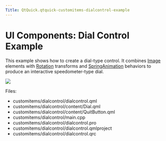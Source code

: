 ```yaml
---
Title: QtQuick.qtquick-customitems-dialcontrol-example
---
```

        
UI Components: Dial Control Example
===================================

<span class="subtitle"></span>
<span id="details"></span>
This example shows how to create a dial-type control. It combines [Image](https://developer.ubuntu.comapps/qml/sdk-15.04.3/QtQuick.imageelements/#image) elements with [Rotation](../QtQuick.Rotation.md) transforms and [SpringAnimation](../QtQuick.SpringAnimation.md) behaviors to produce an interactive speedometer-type dial.

![](https://developer.ubuntu.com/static/devportal_uploaded/094028b5-920c-4a93-bb81-513c08d39a48-api/apps/qml/sdk-15.04.3/qtquick-customitems-dialcontrol-example/images/qml-dialcontrol-example.png)

Files:

-   customitems/dialcontrol/dialcontrol.qml
-   customitems/dialcontrol/content/Dial.qml
-   customitems/dialcontrol/content/QuitButton.qml
-   customitems/dialcontrol/main.cpp
-   customitems/dialcontrol/dialcontrol.pro
-   customitems/dialcontrol/dialcontrol.qmlproject
-   customitems/dialcontrol/dialcontrol.qrc

